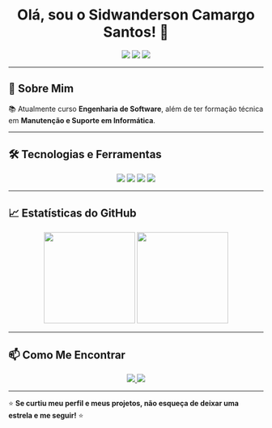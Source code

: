 <h1 align="center">Olá, sou o Sidwanderson Camargo Santos! 👋</h1>

<p align="center">
  <img src="https://img.shields.io/badge/-Engenharia%20de%20Software-blue?style=for-the-badge" />
  <img src="https://img.shields.io/badge/-FastAPI-009688?style=for-the-badge&logo=fastapi&logoColor=white" />
  <img src="https://img.shields.io/badge/-PostgreSQL-336791?style=for-the-badge&logo=postgresql&logoColor=white" />
</p>

---

## 🚀 Sobre Mim
📚 Atualmente curso **Engenharia de Software**, além de ter formação técnica em **Manutenção e Suporte em Informática**.

---

## 🛠️ Tecnologias e Ferramentas

<p align="center">
  <img src="https://img.shields.io/badge/-Python-3776AB?style=for-the-badge&logo=python&logoColor=white" />
  <img src="https://img.shields.io/badge/-FastAPI-009688?style=for-the-badge&logo=fastapi&logoColor=white" />
  <img src="https://img.shields.io/badge/-PostgreSQL-336791?style=for-the-badge&logo=postgresql&logoColor=white" />
  <img src="https://img.shields.io/badge/-GitHub-181717?style=for-the-badge&logo=github&logoColor=white" />
</p>

---

## 📈 Estatísticas do GitHub

<p align="center">
  <img height="180em" src="https://github-readme-stats.vercel.app/api?username=swdcamargo&show_icons=true&theme=dracula&cache_seconds=1800" />
  <img height="180em" src="https://github-readme-stats.vercel.app/api/top-langs/?username=swdcamargo&layout=compact&theme=dracula&cache_seconds=1800" />
</p>

---

## 📫 Como Me Encontrar

<p align="center">
  <a href="https://www.linkedin.com/in/sidwanderson-camargo-3a810a22b/">
    <img src="https://img.shields.io/badge/-LinkedIn-blue?style=for-the-badge&logo=linkedin" />
  </a>
  <a href="https://github.com/swdcamargo">
    <img src="https://img.shields.io/badge/-GitHub-black?style=for-the-badge&logo=github" />
  </a>
</p>

---

⭐ **Se curtiu meu perfil e meus projetos, não esqueça de deixar uma estrela e me seguir!** ⭐

